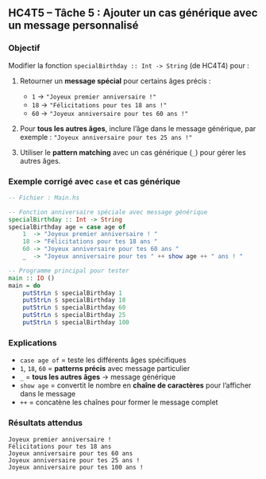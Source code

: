 ##  HC4T5 – Tâche 5 : Ajouter un cas générique avec un message personnalisé

###  Objectif

Modifier la fonction `specialBirthday :: Int -> String` (de HC4T4) pour :

1. Retourner un **message spécial** pour certains âges précis :

   * `1` → `"Joyeux premier anniversaire !"`
   * `18` → `"Félicitations pour tes 18 ans !"`
   * `60` → `"Joyeux anniversaire pour tes 60 ans !"`
2. Pour **tous les autres âges**, inclure l’âge dans le message générique, par exemple : `"Joyeux anniversaire pour tes 25 ans !"`
3. Utiliser le **pattern matching** avec un cas générique (`_`) pour gérer les autres âges.



###  Exemple corrigé avec `case` et cas générique

```haskell
-- Fichier : Main.hs

-- Fonction anniversaire spéciale avec message générique
specialBirthday :: Int -> String
specialBirthday age = case age of
    1  -> "Joyeux premier anniversaire ! "
    18 -> "Félicitations pour tes 18 ans "
    60 -> "Joyeux anniversaire pour tes 60 ans "
    _  -> "Joyeux anniversaire pour tes " ++ show age ++ " ans ! "

-- Programme principal pour tester
main :: IO ()
main = do
    putStrLn $ specialBirthday 1
    putStrLn $ specialBirthday 18
    putStrLn $ specialBirthday 60
    putStrLn $ specialBirthday 25
    putStrLn $ specialBirthday 100
```

###  Explications

* `case age of` = teste les différents âges spécifiques
* `1`, `18`, `60` = **patterns précis** avec message particulier
* `_` = **tous les autres âges** → message générique
* `show age` = convertit le nombre en **chaîne de caractères** pour l’afficher dans le message
* `++` = concatène les chaînes pour former le message complet


###  Résultats attendus

```
Joyeux premier anniversaire ! 
Félicitations pour tes 18 ans 
Joyeux anniversaire pour tes 60 ans 
Joyeux anniversaire pour tes 25 ans ! 
Joyeux anniversaire pour tes 100 ans ! 
```
